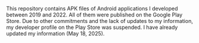 This repository contains APK files of Android applications I developed between 2019 and 2022. All of them were published on the Google Play Store.
Due to other commitments and the lack of updates to my information, my developer profile on the Play Store was suspended. I have already updated my information (May 18, 2025).
